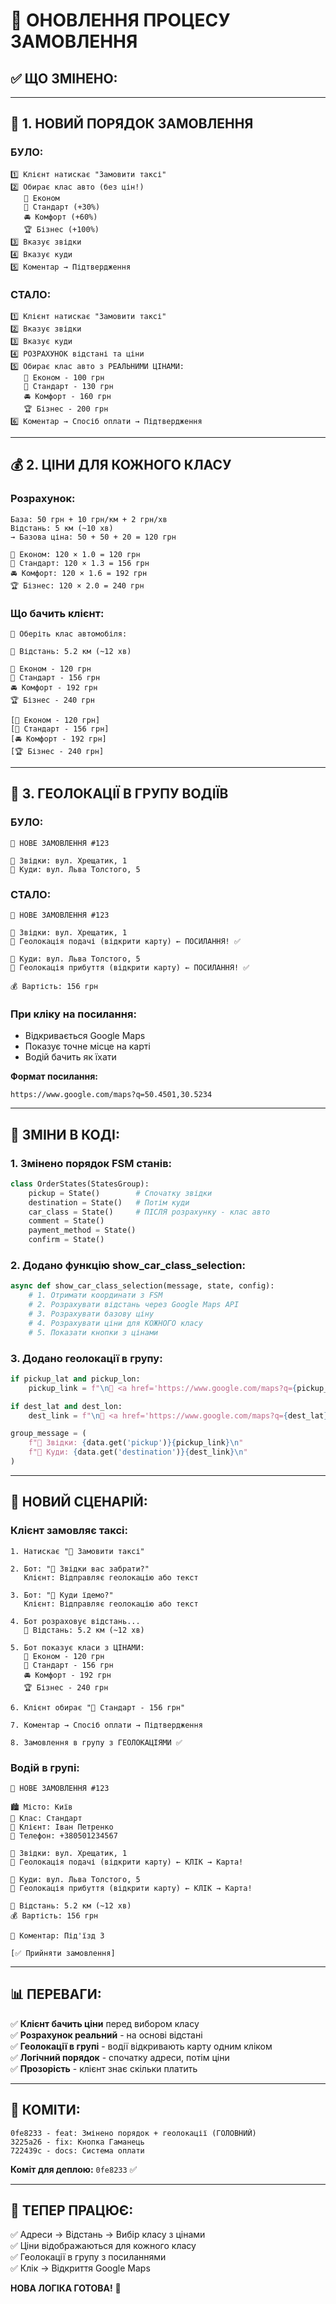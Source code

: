 # 🔄 ОНОВЛЕННЯ ПРОЦЕСУ ЗАМОВЛЕННЯ

## ✅ **ЩО ЗМІНЕНО:**

---

## 🎯 **1. НОВИЙ ПОРЯДОК ЗАМОВЛЕННЯ**

### **БУЛО:**
```
1️⃣ Клієнт натискає "Замовити таксі"
2️⃣ Обирає клас авто (без цін!)
   🚗 Економ
   🚙 Стандарт (+30%)
   🚘 Комфорт (+60%)
   🏆 Бізнес (+100%)
3️⃣ Вказує звідки
4️⃣ Вказує куди
5️⃣ Коментар → Підтвердження
```

### **СТАЛО:**
```
1️⃣ Клієнт натискає "Замовити таксі"
2️⃣ Вказує звідки
3️⃣ Вказує куди
4️⃣ РОЗРАХУНОК відстані та ціни
5️⃣ Обирає клас авто з РЕАЛЬНИМИ ЦІНАМИ:
   🚗 Економ - 100 грн
   🚙 Стандарт - 130 грн
   🚘 Комфорт - 160 грн
   🏆 Бізнес - 200 грн
6️⃣ Коментар → Спосіб оплати → Підтвердження
```

---

## 💰 **2. ЦІНИ ДЛЯ КОЖНОГО КЛАСУ**

### **Розрахунок:**
```
База: 50 грн + 10 грн/км + 2 грн/хв
Відстань: 5 км (~10 хв)
→ Базова ціна: 50 + 50 + 20 = 120 грн

🚗 Економ: 120 × 1.0 = 120 грн
🚙 Стандарт: 120 × 1.3 = 156 грн  
🚘 Комфорт: 120 × 1.6 = 192 грн
🏆 Бізнес: 120 × 2.0 = 240 грн
```

### **Що бачить клієнт:**
```
🚗 Оберіть клас автомобіля:

📏 Відстань: 5.2 км (~12 хв)

🚗 Економ - 120 грн
🚙 Стандарт - 156 грн
🚘 Комфорт - 192 грн
🏆 Бізнес - 240 грн

[🚗 Економ - 120 грн]
[🚙 Стандарт - 156 грн]
[🚘 Комфорт - 192 грн]
[🏆 Бізнес - 240 грн]
```

---

## 📍 **3. ГЕОЛОКАЦІЇ В ГРУПУ ВОДІЇВ**

### **БУЛО:**
```
🔔 НОВЕ ЗАМОВЛЕННЯ #123

📍 Звідки: вул. Хрещатик, 1
📍 Куди: вул. Льва Толстого, 5
```

### **СТАЛО:**
```
🔔 НОВЕ ЗАМОВЛЕННЯ #123

📍 Звідки: вул. Хрещатик, 1
📍 Геолокація подачі (відкрити карту) ← ПОСИЛАННЯ! ✅

📍 Куди: вул. Льва Толстого, 5
📍 Геолокація прибуття (відкрити карту) ← ПОСИЛАННЯ! ✅

💰 Вартість: 156 грн
```

### **При кліку на посилання:**
- Відкривається Google Maps
- Показує точне місце на карті
- Водій бачить як їхати

**Формат посилання:**
```
https://www.google.com/maps?q=50.4501,30.5234
```

---

## 💾 **ЗМІНИ В КОДІ:**

### **1. Змінено порядок FSM станів:**
```python
class OrderStates(StatesGroup):
    pickup = State()        # Спочатку звідки
    destination = State()   # Потім куди
    car_class = State()     # ПІСЛЯ розрахунку - клас авто
    comment = State()
    payment_method = State()
    confirm = State()
```

### **2. Додано функцію show_car_class_selection:**
```python
async def show_car_class_selection(message, state, config):
    # 1. Отримати координати з FSM
    # 2. Розрахувати відстань через Google Maps API
    # 3. Розрахувати базову ціну
    # 4. Розрахувати ціни для КОЖНОГО класу
    # 5. Показати кнопки з цінами
```

### **3. Додано геолокації в групу:**
```python
if pickup_lat and pickup_lon:
    pickup_link = f"\n📍 <a href='https://www.google.com/maps?q={pickup_lat},{pickup_lon}'>Геолокація подачі (відкрити карту)</a>"

if dest_lat and dest_lon:
    dest_link = f"\n📍 <a href='https://www.google.com/maps?q={dest_lat},{dest_lon}'>Геолокація прибуття (відкрити карту)</a>"

group_message = (
    f"📍 Звідки: {data.get('pickup')}{pickup_link}\n"
    f"📍 Куди: {data.get('destination')}{dest_link}\n"
)
```

---

## 🔄 **НОВИЙ СЦЕНАРІЙ:**

### **Клієнт замовляє таксі:**

```
1. Натискає "🚖 Замовити таксі"

2. Бот: "📍 Звідки вас забрати?"
   Клієнт: Відправляє геолокацію або текст

3. Бот: "📍 Куди їдемо?"
   Клієнт: Відправляє геолокацію або текст

4. Бот розраховує відстань...
   📏 Відстань: 5.2 км (~12 хв)

5. Бот показує класи з ЦІНАМИ:
   🚗 Економ - 120 грн
   🚙 Стандарт - 156 грн
   🚘 Комфорт - 192 грн
   🏆 Бізнес - 240 грн

6. Клієнт обирає "🚙 Стандарт - 156 грн"

7. Коментар → Спосіб оплати → Підтвердження

8. Замовлення в групу з ГЕОЛОКАЦІЯМИ ✅
```

### **Водій в групі:**

```
🔔 НОВЕ ЗАМОВЛЕННЯ #123

🏙 Місто: Київ
🚙 Клас: Стандарт
👤 Клієнт: Іван Петренко
📱 Телефон: +380501234567

📍 Звідки: вул. Хрещатик, 1
📍 Геолокація подачі (відкрити карту) ← КЛІК → Карта!

📍 Куди: вул. Льва Толстого, 5
📍 Геолокація прибуття (відкрити карту) ← КЛІК → Карта!

📏 Відстань: 5.2 км (~12 хв)
💰 Вартість: 156 грн

💬 Коментар: Під'їзд 3

[✅ Прийняти замовлення]
```

---

## 📊 **ПЕРЕВАГИ:**

✅ **Клієнт бачить ціни** перед вибором класу  
✅ **Розрахунок реальний** - на основі відстані  
✅ **Геолокації в групі** - водії відкривають карту одним кліком  
✅ **Логічний порядок** - спочатку адреси, потім ціни  
✅ **Прозорість** - клієнт знає скільки платить  

---

## 🚀 **КОМІТИ:**

```
0fe8233 - feat: Змінено порядок + геолокації (ГОЛОВНИЙ)
3225a26 - fix: Кнопка Гаманець
722439c - docs: Система оплати
```

**Коміт для деплою:** `0fe8233` ✅

---

## 🎯 **ТЕПЕР ПРАЦЮЄ:**

✅ Адреси → Відстань → Вибір класу з цінами  
✅ Ціни відображаються для кожного класу  
✅ Геолокації в групу з посиланнями  
✅ Клік → Відкриття Google Maps  

**НОВА ЛОГІКА ГОТОВА!** 🎉
